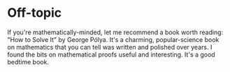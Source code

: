 Off-topic
=========

If you're mathematically-minded, let me recommend a book worth
reading: "How to Solve It" by George Pólya.  It's a charming,
popular-science book on mathematics that you can tell was written and
polished over years.  I found the bits on mathematical proofs useful
and interesting.  It's a good bedtime book.
